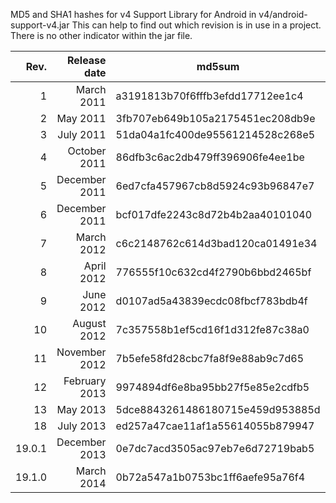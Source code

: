 MD5 and SHA1 hashes for v4 Support Library for Android in  v4/android-support-v4.jar
This can help to find out which revision is in use in a project. There is no other indicator within the jar file. 

|Rev.    | Release date  |             md5sum               |                sha1sum                   |
|-------:|--------------:|----------------------------------|------------------------------------------|
| 1      | March    2011 | a3191813b70f6fffb3efdd17712ee1c4 | fcbf4461f540d9e6f19cb94b3b3e8207e42f9a71 | 
| 2      | May      2011 | 3fb707eb649b105a2175451ec208db9e | 61060ddf38258d987d6a2916dd5ac9d5a15bba10 |
| 3      | July     2011 | 51da04a1fc400de95561214528c268e5 | fc834ac8147bc4ed0b555f90f500a57d4232c448 |
| 4      | October  2011 | 86dfb3c6ac2db479ff396906fe4ee1be | c3029e4469274fa93dc9306a626275314e50a8e4 | 
| 5      | December 2011 | 6ed7cfa457967cb8d5924c93b96847e7 | fb5b44c5924b42371105145c92a5825c1e7ac95d |
| 6      | December 2011 | bcf017dfe2243c8d72b4b2aa40101040 | 7329492e76650ee661f6af7704b0c79151d8e1ef |
| 7      | March    2012 | c6c2148762c614d3bad120ca01491e34 | 53307dc2bd2b69fd5533458ee11885f55807de4b |
| 8      | April    2012 | 776555f10c632cd4f2790b6bbd2465bf | 8790fea7a0bc1d42c69c648571e2c7a02c92cf4c |
| 9      | June     2012 | d0107ad5a43839ecdc08fbcf783bdb4f | 27c24d26e4c5d57976e6926367985548678e913c |
| 10     | August   2012 | 7c357558b1ef5cd16f1d312fe87c38a0 | 612846c9857077a039b533718f72db3bc041d389 |
| 11     | November 2012 | 7b5efe58fd28cbc7fa8f9e88ab9c7d65 | 48c94ae70fa65718b382098237806a5909bb096e |
| 12     | February 2013 | 9974894df6e8ba95bb27f5e85e2cdfb5 | 307c1cc532eabbf1d135b43e5c983c9da700449d |
| 13     | May      2013 | 5dce8843261486180715e459d953885d | bd6479f5dd592790607e0504e66e0f31c2b4d308 |
| 18     | July     2013 | ed257a47cae11af1a55614055b879947 | 4a6be13368bb64c5a0b0460632d228a1a915f58f |
| 19.0.1 | December 2013 | 0e7dc7acd3505ac97eb7e6d72719bab5 | db0f122c99ef9f90dbab3fada6d191f2880cbb8e |
| 19.1.0 | March    2014 | 0b72a547a1b0753bc1ff6aefe95a76f4 | ded9acc6a9792b8f1afc470f0c9cd36d178914cd |
